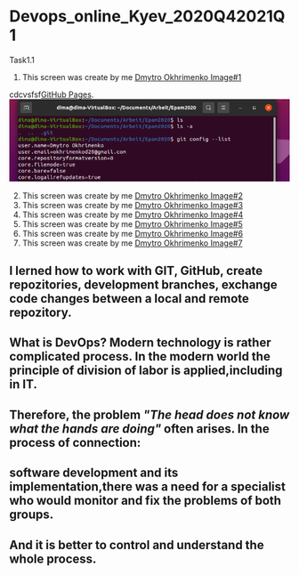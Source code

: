 # Devops_online_Kyev_2020Q42021Q1

Task1.1
1. This screen was create by me [Dmytro Okhrimenko Image#1](https://github.com/DmytroOkhrimenko/Devops_online_Kyev_2020Q42021Q1/blob/main/m1/Task1.1/Screens/1.png)


cdcvsfsf[GitHub Pages](https://Screens.github.com/).
![my image](https://github.com/DmytroOkhrimenko/Devops_online_Kyev_2020Q42021Q1/blob/main/m1/Task1.1/Screens/1.png)




2. This screen was create by me [Dmytro Okhrimenko Image#2](https://github.com/DmytroOkhrimenko/Devops_online_Kyev_2020Q42021Q1/blob/main/m1/Task1.1/Screens/2.png)
3. This screen was create by me [Dmytro Okhrimenko Image#3](https://github.com/DmytroOkhrimenko/Devops_online_Kyev_2020Q42021Q1/blob/main/m1/Task1.1/Screens/3.png)
4. This screen was create by me [Dmytro Okhrimenko Image#4](https://github.com/DmytroOkhrimenko/Devops_online_Kyev_2020Q42021Q1/blob/main/m1/Task1.1/Screens/4.png)
5. This screen was create by me [Dmytro Okhrimenko Image#5](https://github.com/DmytroOkhrimenko/Devops_online_Kyev_2020Q42021Q1/blob/main/m1/Task1.1/Screens/5.png)
6. This screen was create by me [Dmytro Okhrimenko Image#6](https://github.com/DmytroOkhrimenko/Devops_online_Kyev_2020Q42021Q1/blob/main/m1/Task1.1/Screens/6.png)
7. This screen was create by me [Dmytro Okhrimenko Image#7](https://github.com/DmytroOkhrimenko/Devops_online_Kyev_2020Q42021Q1/blob/main/m1/Task1.1/Screens/7.png)



## I lerned how to work with GIT, GitHub, create repozitories, development branches, exchange code changes between a local and remote repozitory.

## What is DevOps? Modern technology is rather complicated process. In the modern world the principle of division of labor is applied,including in IT.
## Therefore, the problem *"The head does not know what the hands are doing"* often arises. In the process of connection: 
## software development and its implementation,there was a need for a specialist who would monitor and fix the problems of both groups. 
## And it is better to control and understand the whole process.


